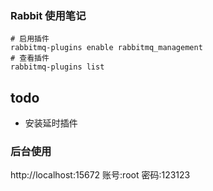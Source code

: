 ### Rabbit 使用笔记

```shell
# 启用插件
rabbitmq-plugins enable rabbitmq_management
# 查看插件
rabbitmq-plugins list
```

## todo 
- 安装延时插件

### 后台使用
http://localhost:15672
账号:root
密码:123123
